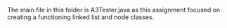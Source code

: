 The main file in this folder is A3Tester.java as this assignment focused on creating a functioning linked list and node classes.
